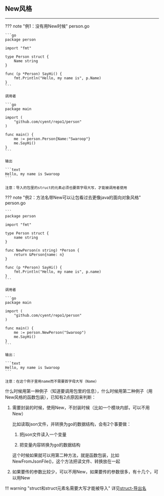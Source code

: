 ## **New风格**

---

??? note "例1：没有用New时候"
	person.go

	```go
	package person

	import "fmt"

	type Person struct {
		Name string
	}

	func (p *Person) SayHi() {
		fmt.Println("Hello, my name is", p.Name)
	}
	```

	调用者

	```go
	package main

	import (
		"github.com/cyent/repo1/person"
	)

	func main() {
		me := person.Person{Name:"Swaroop"}
		me.SayHi()
	}
	```

	输出

	```text
	Hello, my name is Swaroop
	```

	注意：导入的包里的struct的元素必须也要首字母大写，才能被调用者使用

??? note "例2：方法名带New可以让包看过去更像java的面向对象风格"
	person.go

	```
	package person

	import "fmt"

	type Person struct {
		name string
	}

	func NewPerson(n string) *Person {
		return &Person{name: n}
	}

	func (p *Person) SayHi() {
		fmt.Println("Hello, my name is", p.name)
	}
	```

	调用者

	```go
	package main

	import (
		"github.com/cyent/repo1/person"
	)

	func main() {
		me := person.NewPerson("Swaroop")
		me.SayHi()
	}
	```

	输出：

	```text
	Hello, my name is Swaroop
	```

	注意：在这个例子里用name而不需要首字母大写（Name）

什么时候用第一种例子（知道要调用包里的信息），什么时候用第二种例子（用New风格的函数包装），已知有2点原因来判断：

1. 需要封装的时候，使用New，不封装时候（比如一个模块内部，可以不用New）

	比如读取json文件，并转换为go的数据结构，会有2个事要做：

	1. 把json文件读入一个变量

	2. 把变量内容转换为go的数据结构

	这个时候如果就可以用第二种方法，就是函数包装，比如NewFromJsonFile()，这个方法把读文件、转换放在一起

2. 如果要传的参数比较少，可以不用New，如果要传的参数很多，有十几个，可以用New

!!! warning "struct和struct元素名需要大写才能被导入"
	详见[struct-导出名](/golang/datatype/struct_export/)
